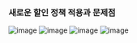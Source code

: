 ### 새로운 할인 정책 적용과 문제점

![image](https://user-images.githubusercontent.com/40969203/103773580-a16f9080-506e-11eb-9710-9886e55114d8.png)
![image](https://user-images.githubusercontent.com/40969203/103773597-a6ccdb00-506e-11eb-9681-818ef7b12a7a.png)
![image](https://user-images.githubusercontent.com/40969203/103773603-a9c7cb80-506e-11eb-9cd8-f4ee0c70ad76.png)
![image](https://user-images.githubusercontent.com/40969203/103773620-b0564300-506e-11eb-96aa-563e7ef18dda.png)
